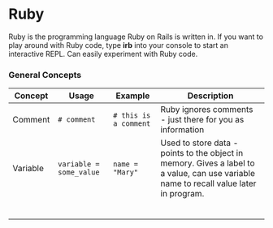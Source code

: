 # Ruby 

Ruby is the programming language Ruby on Rails is written in. If you want to play around with Ruby code, type **irb** into your console to start an interactive REPL. Can easily experiment with Ruby code. 

### General Concepts

| Concept  | Usage                   | Example               | Description                                                  |
| -------- | ----------------------- | --------------------- | ------------------------------------------------------------ |
| Comment  | `# comment`             | `# this is a comment` | Ruby ignores comments - just there for you as information    |
| Variable | `variable = some_value` | `name = "Mary"`       | Used to store data - points to the object in memory. Gives a label to a value, can use variable name to recall value later in program. |
|          |                         |                       |                                                              |
|          |                         |                       |                                                              |
|          |                         |                       |                                                              |
|          |                         |                       |                                                              |
|          |                         |                       |                                                              |
|          |                         |                       |                                                              |

